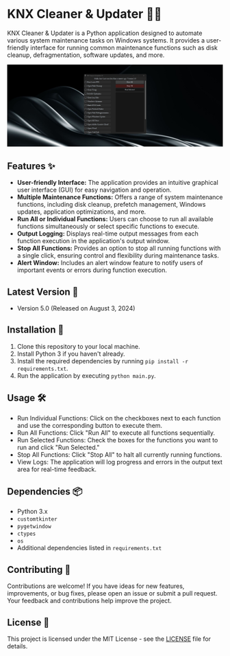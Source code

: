 # KNX Cleaner & Updater 🧹🔄

KNX Cleaner & Updater is a Python application designed to automate various system maintenance tasks on Windows systems. It provides a user-friendly interface for running common maintenance functions such as disk cleanup, defragmentation, software updates, and more.

![Screenshot of KNX Cleaner & Updater](SS/KNX_CleanerUpdaterV5.png)

## Features ✨

- **User-friendly Interface:** The application provides an intuitive graphical user interface (GUI) for easy navigation and operation.
- **Multiple Maintenance Functions:** Offers a range of system maintenance functions, including disk cleanup, prefetch management, Windows updates, application optimizations, and more.
- **Run All or Individual Functions:** Users can choose to run all available functions simultaneously or select specific functions to execute.
- **Output Logging:** Displays real-time output messages from each function execution in the application's output window.
- **Stop All Functions:** Provides an option to stop all running functions with a single click, ensuring control and flexibility during maintenance tasks.
- **Alert Window:** Includes an alert window feature to notify users of important events or errors during function execution.

## Latest Version 📅

- Version 5.0 (Released on August 3, 2024)

## Installation 🚀

1. Clone this repository to your local machine.
2. Install Python 3 if you haven't already.
3. Install the required dependencies by running `pip install -r requirements.txt`.
4. Run the application by executing `python main.py`.

## Usage 🛠️

- Run Individual Functions: Click on the checkboxes next to each function and use the corresponding button to execute them.
- Run All Functions: Click "Run All" to execute all functions sequentially.
- Run Selected Functions: Check the boxes for the functions you want to run and click "Run Selected."
- Stop All Functions: Click "Stop All" to halt all currently running functions.
- View Logs: The application will log progress and errors in the output text area for real-time feedback.

## Dependencies 📦

- Python 3.x
- `customtkinter`
- `pygetwindow`
- `ctypes`
- `os`
- Additional dependencies listed in `requirements.txt`

## Contributing 🤝

Contributions are welcome! If you have ideas for new features, improvements, or bug fixes, please open an issue or submit a pull request. Your feedback and contributions help improve the project.

## License 📄

This project is licensed under the MIT License - see the [LICENSE](LICENSE) file for details.
